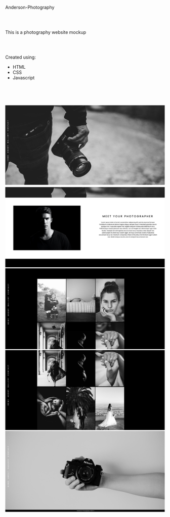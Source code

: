 Anderson-Photography

<br>
<br>

This is a photography website mockup

<br>
<br>

Created using:
- HTML
- CSS
- Javascript
<br>
<br>
<br>

![](images/ap1.jpg)
![](images/ap2.jpg)
![](images/ap3.jpg)
![](images/ap4.jpg)
![](images/ap5.jpg)
